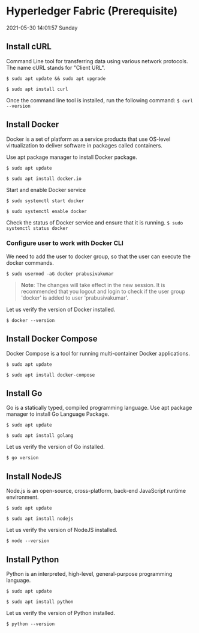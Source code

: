 # Hyperledger Fabric (Prerequisite)
2021-05-30 14:01:57 Sunday
## Install cURL
Command Line tool for transferring data using various network protocols. The name cURL stands for "Client URL".

`$ sudo apt update && sudo apt upgrade`

`$ sudo apt install curl`

Once the command line tool is installed, run the following command:
`$ curl --version`

## Install Docker
Docker is a set of platform as a service products that use OS-level virtualization to deliver software in packages called containers.

Use apt package manager to install Docker package.

`$ sudo apt update `

`$ sudo apt install docker.io`

Start and enable Docker service

`$ sudo systemctl start docker`

`$ sudo systemctl enable docker`

Check the status of Docker service and ensure that it is running. 
`$ sudo systemctl status docker`

### Configure user to work with Docker CLI

We need to add the user to docker group, so that the user can execute the docker commands.

`$ sudo usermod -aG docker prabusivakumar`

> **Note**: The changes will take effect in the new session. It is recommended that you logout and login to check if the user group 'docker' is added to user 'prabusivakumar'.

Let us verify the version of Docker installed.

`$ docker --version`

## Install Docker Compose

Docker Compose is a tool for running multi-container Docker applications.

`$ sudo apt update`

`$ sudo apt install docker-compose`

## Install Go
Go is a statically typed, compiled programming language. Use apt package manager to install Go Language Package.

`$ sudo apt update`

`$ sudo apt install golang`

Let us verify the version of Go installed.

`$ go version`

## Install NodeJS
Node.js is an open-source, cross-platform, back-end JavaScript runtime environment. 

`$ sudo apt update`

`$ sudo apt install nodejs`

Let us verify the version of NodeJS installed.

`$ node --version`

## Install Python
Python is an interpreted, high-level, general-purpose programming language.

`$ sudo apt update`

`$ sudo apt install python`

Let us verify the version of Python installed.

`$ python --version`
